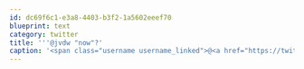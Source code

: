 ```yaml
---
id: dc69f6c1-e3a8-4403-b3f2-1a5602eeef70
blueprint: text
category: twitter
title: '''@jvdw "now"?'
caption: '<span class="username username_linked">@<a href="https://twitter.com/jvdw" title="John van der Woude">jvdw</a></span> "now"?'
---
```

